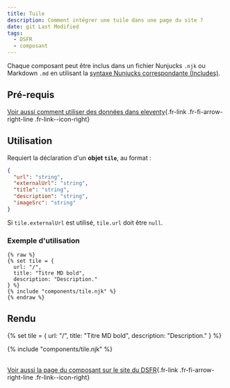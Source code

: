 ```yaml
---
title: Tuile
description: Comment intégrer une tuile dans une page du site ?
date: git Last Modified
tags:
  - DSFR
  - composant
---
```

Chaque composant peut être inclus dans un fichier Nunjucks `.njk` ou Markdown `.md` en utilisant la [syntaxe Nunjucks correspondante (Includes)](https://www.11ty.dev/docs/languages/nunjucks/#supported-features).

## Pré-requis

[Voir aussi comment utiliser des données dans eleventy](https://www.11ty.dev/docs/data/){.fr-link .fr-fi-arrow-right-line .fr-link--icon-right}

## Utilisation

Requiert la déclaration d'un **objet `tile`**, au format :
```json
{
  "url": "string",
  "externalUrl": "string",
  "title": "string",
  "description": "string",
  "imageSrc": "string"
}
```

Si `tile.externalUrl` est utilisé, `tile.url` doit être `null`.

### Exemple d'utilisation

```njk
{% raw %}
{% set tile = {
  url: "/",
  title: "Titre MD bold",
  description: "Description."
} %}
{% include "components/tile.njk" %}
{% endraw %}
```

## Rendu

{% set tile = {
    url: "/",
    title: "Titre MD bold",
    description: "Description."
} %}
<div>
    {% include "components/tile.njk" %}
</div>

<br>

[Voir aussi la page du composant sur le site du DSFR](https://www.systeme-de-design.gouv.fr/elements-d-interface/composants/tuile){.fr-link .fr-fi-arrow-right-line .fr-link--icon-right}